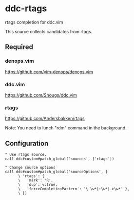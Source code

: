 # ddc-rtags

rtags completion for ddc.vim

This source collects candidates from rtags.

## Required

### denops.vim

https://github.com/vim-denops/denops.vim

### ddc.vim

https://github.com/Shougo/ddc.vim

### rtags

https://github.com/Andersbakken/rtags

Note: You need to lunch "rdm" command in the background.

## Configuration

```vim
" Use rtags source.
call ddc#custom#patch_global('sources', ['rtags'])

" Change source options
call ddc#custom#patch_global('sourceOptions', {
      \ 'rtags': {
      \   'mark': 'R',
      \   'dup': v:true,
      \   'forceCompletionPattern': '\.\w*|:\w*|->\w*' },
      \ })
```
